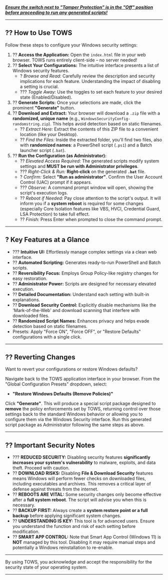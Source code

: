 
***<u>Ensure the switch next to "Tamper Protection" is in the "Off" position before proceeding to run any generated scripts!</u>***

---

## ?? **How to Use TOWS**

Follow these steps to configure your Windows security settings:

1.  ?? **Access the Application:** Open the `index.html` file in your web browser. TOWS runs entirely client-side – no server needed!
2.  ?? **Select Your Configurations:** The intuitive interface presents a list of Windows security features.
    *   ? _Browse and Read:_ Carefully review the description and security implications for each feature. Understanding the impact of disabling a setting is crucial.
    *   ??? _Toggle Away:_ Use the toggles to set each feature to your desired state (Enabled/Disabled).
3.  ?? **Generate Scripts:** Once your selections are made, click the prominent **"Generate"** button.
4.  ?? **Download and Extract:** Your browser will download a `.zip` file with a **randomized, unique name** (e.g., `WindowsSecurityConfig-randomstring.zip`). This helps avoid detection based on static filenames.
    *   ?? _Extract Here:_ Extract the contents of this ZIP file to a convenient location (like your Desktop).
    *   ?? _Find the Files:_ Inside the extracted folder, you'll find two files, also with **randomized names**: a PowerShell script (`.ps1`) and a Batch launcher script (`.bat`).
5.  ?? **Run the Configuration (as Administrator):**
    *   ?? _Elevated Access Required:_ The generated scripts modify system settings and **MUST be run with Administrator privileges**.
    *   ??? _Right-Click & Run:_ **Right-click** on the generated **`.bat`** file.
    *   ? _Confirm:_ Select **"Run as administrator"**. Confirm the User Account Control (UAC) prompt if it appears.
    *   ??? _Observe:_ A command prompt window will open, showing the script's execution logs.
    *   ?? _Reboot if Needed:_ Pay close attention to the script's output. It will inform you if a **system reboot** is required for some changes (especially Core Isolation features like VBS, HVCI, Credential Guard, LSA Protection) to take full effect.
    *   ?? _Finish:_ Press Enter when prompted to close the command prompt.

---

## ? **Key Features at a Glance**

*   ??? **Intuitive UI:** Effortlessly manage complex settings via a clean web interface.
*   ?? **Automated Scripting:** Generates ready-to-run PowerShell and Batch scripts.
*   ?? **Reversibility Focus:** Employs Group Policy-like registry changes for easy restoration.
*   ?? **Administrator Power:** Scripts are designed for necessary elevated execution.
*   ?? **Detailed Documentation:** Understand each setting with built-in explanations.
*   ?? **Download Security Control:** Explicitly disable mechanisms like the 'Mark-of-the-Web' and download scanning that interfere with downloaded files.
*   ?? **Randomized Script Names:** Enhances privacy and helps evade detection based on static filenames.
*   Presets: Apply "Force ON", "Force OFF", or "Restore Defaults" configurations with a single click.

---

## ?? **Reverting Changes**

Want to revert your configurations or restore Windows defaults?

Navigate back to the TOWS application interface in your browser. From the "Global Configuration Presets" dropdown, select:

*   **"Restore Windows Defaults (Remove Policies)"**

Click **"Generate"**. This will produce a special script package designed to **remove** the policy enforcements set by TOWS, returning control over those settings back to the standard Windows behavior or allowing you to configure them via the Windows Security interface. Run this generated script package as Administrator following the same steps as above.

---

## ?? **Important Security Notes**

*   ??? **REDUCED SECURITY:** Disabling security features **significantly increases your system's vulnerability** to malware, exploits, and data theft. Proceed with caution.
*   ?? **DOWNLOAD RISKS:** Disabling **File & Download Security** features means Windows will perform fewer checks on downloaded files, including executables and archives. This removes a critical layer of defense against threats from the internet.
*   ?? **REBOOTS ARE VITAL:** Some security changes only become effective after a **full system reboot**. The script will advise you when this is necessary.
*   ?? **BACKUP FIRST:** Always create a **system restore point or a full backup** before applying significant system changes.
*   ?? **UNDERSTANDING IS KEY:** This tool is for advanced users. Ensure you understand the function and risk of each setting before modification.
*   ?? **SMART APP CONTROL:** Note that Smart App Control (Windows 11) is **NOT** managed by this tool. Disabling it may require manual steps and potentially a Windows reinstallation to re-enable.

---

By using TOWS, you acknowledge and accept the responsibility for the security state of your operating system.

---